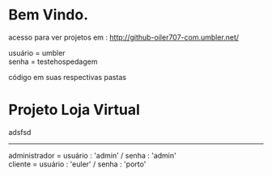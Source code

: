Bem Vindo.
============================================================================

acesso para ver projetos em : http://github-oiler707-com.umbler.net/

usuário = umbler         
senha = testehospedagem

código em suas respectivas pastas


Projeto Loja Virtual
============================================================================

adsfsd
____________________________________________________________________________
administrador = usuário : 'admin' / senha : 'admin'                                                                                                                     
cliente       = usuário : 'euler' / senha : 'porto'


